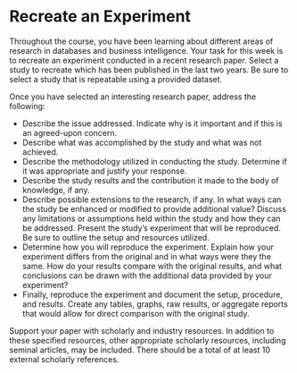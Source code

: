 # Recreate an Experiment

Throughout the course, you have been learning about different areas of research in databases and business intelligence. Your task for this week is to recreate an experiment conducted in a recent research paper. Select a study to recreate which has been published in the last two years. Be sure to select a study that is repeatable using a provided dataset.

Once you have selected an interesting research paper, address the following:

* Describe the issue addressed. Indicate why is it important and if this is an agreed-upon concern.
* Describe what was accomplished by the study and what was not achieved.
* Describe the methodology utilized in conducting the study. Determine if it was appropriate and justify your response.
* Describe the study results and the contribution it made to the body of knowledge, if any.
* Describe possible extensions to the research, if any. In what ways can the study be enhanced or modified to provide additional value? Discuss any limitations or assumptions held within the study and how they can be addressed. Present the study’s experiment that will be reproduced. Be sure to outline the setup and resources utilized.
* Determine how you will reproduce the experiment. Explain how your experiment differs from the original and in what ways were they the same. How do your results compare with the original results, and what conclusions can be drawn with the additional data provided by your experiment?
* Finally, reproduce the experiment and document the setup, procedure, and results. Create any tables, graphs, raw results, or aggregate reports that would allow for direct comparison with the original study.

Support your paper with scholarly and industry resources. In addition to these specified resources, other appropriate scholarly resources, including seminal articles, may be included. There should be a total of at least 10 external scholarly references.
